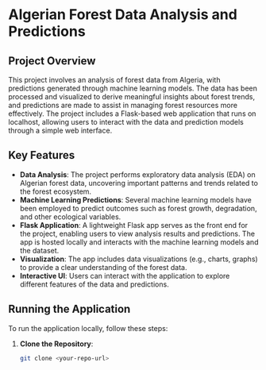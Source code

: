 # Algerian Forest Data Analysis and Predictions

## Project Overview

This project involves an analysis of forest data from Algeria, with predictions generated through machine learning models. The data has been processed and visualized to derive meaningful insights about forest trends, and predictions are made to assist in managing forest resources more effectively. The project includes a Flask-based web application that runs on localhost, allowing users to interact with the data and prediction models through a simple web interface.

## Key Features

- **Data Analysis**: The project performs exploratory data analysis (EDA) on Algerian forest data, uncovering important patterns and trends related to the forest ecosystem.
- **Machine Learning Predictions**: Several machine learning models have been employed to predict outcomes such as forest growth, degradation, and other ecological variables.
- **Flask Application**: A lightweight Flask app serves as the front end for the project, enabling users to view analysis results and predictions. The app is hosted locally and interacts with the machine learning models and the dataset.
- **Visualization**: The app includes data visualizations (e.g., charts, graphs) to provide a clear understanding of the forest data.
- **Interactive UI**: Users can interact with the application to explore different features of the data and predictions.

## Running the Application

To run the application locally, follow these steps:

1. **Clone the Repository**:
   ```bash
   git clone <your-repo-url>
